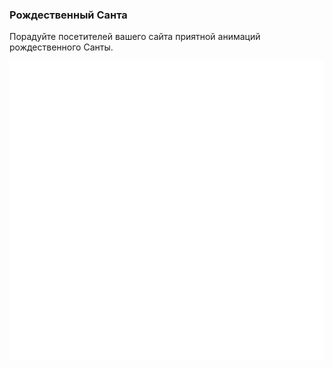 ### Рождественный Санта

Порадуйте посетителей вашего сайта приятной анимаций рождественного Санты.

[![santa-claus](preview.gif)](https://sandergol.github.io/santa-clous/)
